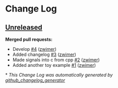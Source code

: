 # Change Log

## [Unreleased](https://github.com/zwimer/ShadowStack/tree/HEAD)

**Merged pull requests:**

- Develop [\#4](https://github.com/zwimer/ShadowStack/pull/4) ([zwimer](https://github.com/zwimer))
- Added changelog [\#3](https://github.com/zwimer/ShadowStack/pull/3) ([zwimer](https://github.com/zwimer))
- Made signals into c from cpp [\#2](https://github.com/zwimer/ShadowStack/pull/2) ([zwimer](https://github.com/zwimer))
- Added another toy example [\#1](https://github.com/zwimer/ShadowStack/pull/1) ([zwimer](https://github.com/zwimer))



\* *This Change Log was automatically generated by [github_changelog_generator](https://github.com/skywinder/Github-Changelog-Generator)*